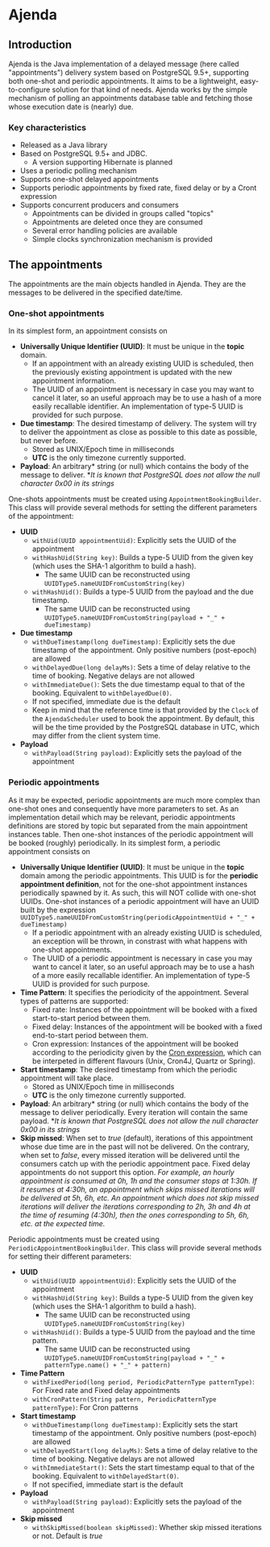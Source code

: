 # Ajenda

## Introduction
Ajenda is the Java implementation of a delayed message (here called "appointments") delivery system based on PostgreSQL 9.5+, supporting both one-shot and periodic appointments. It aims to be a lightweight, easy-to-configure solution for that kind of needs. Ajenda works by the simple mechanism of polling an appointments database table and fetching those whose execution date is (nearly) due.

### Key characteristics
 - Released as a Java library
 - Based on PostgreSQL 9.5+ and JDBC.
	 - A version supporting Hibernate is planned
 - Uses a periodic polling mechanism
 - Supports one-shot delayed appointments
 - Supports periodic appointments by fixed rate, fixed delay or by a Cront expression
 - Supports concurrent producers and consumers
	 - Appointments can be divided in groups called "topics"
	 - Appointments are deleted once they are consumed
	 - Several error handling policies are available
	 - Simple clocks synchronization mechanism is provided

## The appointments
The appointments are the main objects handled in Ajenda. They are the messages to be delivered in the specified date/time. 
### One-shot appointments	
In its simplest form, an appointment consists on
 - **Universally Unique Identifier (UUID)**: It must be unique in the **topic** domain.
	 - If an appointment with an already existing UUID is scheduled, then the previously existing appointment is updated with the new appointment information.
	 - The UUID of an appointment is necessary in case you may want to cancel it later, so an useful approach may be to use a hash of a more easily recallable identifier. An implementation of type-5 UUID is provided for such purpose.
 - **Due timestamp**: The desired timestamp of delivery.  The system will try to deliver the appointment as close as possible to this date as possible, but never before.
	 - Stored as UNIX/Epoch time in milliseconds
	 - **UTC** is the only timezone currently supported.
 - **Payload**: An arbitrary* string (or null) which contains the body of the message to deliver. **It is known that PostgreSQL does not allow the null character 0x00 in its strings*
 
One-shots appointments must be created using `AppointmentBookingBuilder`. This class will provide several methods for setting the different parameters of the appointment:
 - **UUID**
	 - `withUid(UUID appointmentUid)`: Explicitly sets the UUID of the appointment
	 - `withHashUid(String key)`: Builds a type-5 UUID from the given key (which uses the SHA-1 algorithm to build a hash). 
		 - The same UUID can be reconstructed using `UUIDType5.nameUUIDFromCustomString(key)`
	 - `withHashUid()`: Builds a type-5 UUID from the payload and the due timestamp.
		 - The same UUID can be reconstructed using `UUIDType5.nameUUIDFromCustomString(payload + "_" + dueTimestamp)`
 - **Due timestamp**
	 - `withDueTimestamp(long dueTimestamp)`: Explicitly sets the due timestamp of the appointment. Only positive numbers (post-epoch) are allowed
	 - `withDelayedDue(long delayMs)`: Sets a time of delay relative to the time of booking. Negative delays are not allowed
	 - `withImmediateDue()`: Sets the due timestamp equal to that of the booking. Equivalent to `withDelayedDue(0)`. 
	 - If not specified, immediate due is the default
	 - Keep in mind that the reference time is that provided by the `Clock` of the `AjendaScheduler` used to book the appointment. By default, this will be the time provided by the PostgreSQL database in UTC, which may differ from the client system time.
 - **Payload**
	 - `withPayload(String payload)`: Explicitly sets the payload of the appointment
	 
### Periodic appointments
As it may be expected, periodic appointments are much more complex than one-shot ones and consequently have more parameters to set. As an implementation detail which may be relevant, periodic appointments definitions are stored by topic but separated from the main appointment instances table. Then one-shot instances of the periodic appointment will be booked (roughly) periodically.
In its simplest form, a periodic appointment consists on
 - **Universally Unique Identifier (UUID)**: It must be unique in the **topic** domain among the periodic appointments. This UUID is for the **periodic appointment definition**, not for the one-shot appointment instances periodically spawned by it. As such, this will NOT collide with one-shot UUIDs. One-shot instances of a periodic appointment will have an UUID built by the expression `UUIDType5.nameUUIDFromCustomString(periodicAppointmentUid + "_" + dueTimestamp)`
	 - If a periodic appointment with an already existing UUID is scheduled, an exception will be thrown, in constrast with what happens with one-shot appointments.
	 - The UUID of a periodic appointment is necessary in case you may want to cancel it later, so an useful approach may be to use a hash of a more easily recallable identifier. An implementation of type-5 UUID is provided for such purpose.
- **Time Pattern**: It specifies the periodicity of the appointment. Several types of patterns are supported:
	- Fixed rate: Instances of the appointment will be booked with a fixed start-to-start period between them.
	- Fixed delay: Instances of the appointment will be booked with a fixed end-to-start period between them.
	- Cron expression: Instances of the appointment will be booked according to the periodicity given by the [Cron expression](https://en.wikipedia.org/wiki/Cron#CRON_expression), which can be interpeted in different flavours (Unix, Cron4J, Quartz or Spring).
 - **Start timestamp**: The desired timestamp from which the periodic appointment will take place.
	 - Stored as UNIX/Epoch time in milliseconds
	 - **UTC** is the only timezone currently supported.
 - **Payload**: An arbitrary* string (or null) which contains the body of the message to deliver periodically. Every iteration will contain the same payload. **It is known that PostgreSQL does not allow the null character 0x00 in its strings*
 - **Skip missed**: When set to *true* (default), iterations of this appointment whose due time are in the past will not be delivered. On the contrary, when set to *false*, every missed iteration will be delivered until the consumers catch up with the periodic appointment pace. Fixed delay appointments do not support this option. *For example, an hourly appointment is consumed at 0h, 1h and the consumer stops at 1:30h. If it resumes at 4:30h, an appointment which skips missed iterations will be delivered at 5h, 6h, etc. An appointment which does not skip missed iterations will deliver the iterations corresponding to 2h, 3h and 4h at the time of resuming (4:30h), then the ones corresponding to 5h, 6h, etc. at the expected time.*

Periodic appointments must be created using `PeriodicAppointmentBookingBuilder`. This class will provide several methods for setting their different parameters:
 - **UUID**
	 - `withUid(UUID appointmentUid)`: Explicitly sets the UUID of the appointment
	 - `withHashUid(String key)`: Builds a type-5 UUID from the given key (which uses the SHA-1 algorithm to build a hash). 
		 - The same UUID can be reconstructed using `UUIDType5.nameUUIDFromCustomString(key)`
	 - `withHashUid()`: Builds a type-5 UUID from the payload and the time pattern.
		 - The same UUID can be reconstructed using `UUIDType5.nameUUIDFromCustomString(payload + "_" + patternType.name() + "_" + pattern)` 
 - **Time Pattern**
	 - `withFixedPeriod(long period, PeriodicPatternType patternType)`: For Fixed rate and Fixed delay appointments
	 - `withCronPattern(String pattern, PeriodicPatternType patternType)`: For Cron patterns
 - **Start timestamp**
	 - `withDueTimestamp(long dueTimestamp)`: Explicitly sets the start timestamp of the appointment. Only positive numbers (post-epoch) are allowed
	 - `withDelayedStart(long delayMs)`: Sets a time of delay relative to the time of booking. Negative delays are not allowed
	 - `withImmediateStart()`: Sets the start timestamp equal to that of the booking. Equivalent to `withDelayedStart(0)`. 
	 - If not specified, immediate start is the default
 - **Payload**
	 - `withPayload(String payload)`: Explicitly sets the payload of the appointment
 - **Skip missed**
	 - `withSkipMissed(boolean skipMissed)`: Whether skip missed iterations or not. Default is *true*
